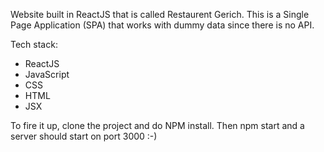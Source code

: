 Website built in ReactJS that is called Restaurent Gerich. This is a Single Page Application (SPA) that works with dummy data since there is no API.

Tech stack:

- ReactJS
- JavaScript
- CSS
- HTML
- JSX

To fire it up, clone the project and do NPM install. Then npm start and a server should start on port 3000 :-)
